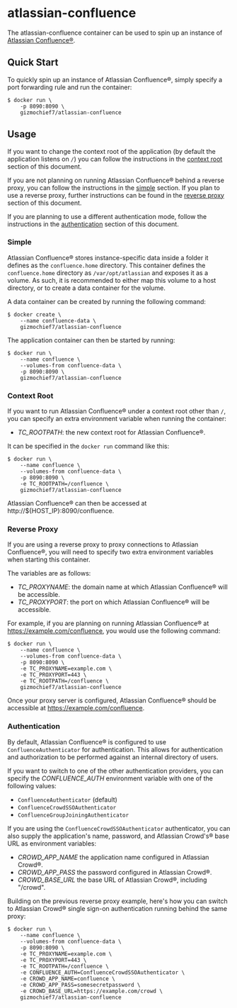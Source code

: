 atlassian-confluence
====================

The atlassian-confluence container can be used to spin up an instance of
[Atlassian Confluence®](https://www.atlassian.com/software/confluence).


Quick Start
-----------

To quickly spin up an instance of Atlassian Confluence®, simply specify a port
forwarding rule and run the container:

    $ docker run \
        -p 8090:8090 \
        gizmochief7/atlassian-confluence

Usage
-----

If you want to change the context root of the application (by default the
application listens on `/`) you can follow the instructions in the
[context root](#context-root) section of this document.

If you are not planning on running Atlassian Confluence® behind a reverse proxy,
you can follow the instructions in the [simple](#simple) section. If you plan to
use a reverse proxy, further instructions can be found in the
[reverse proxy](#reverse-proxy) section of this document.

If you are planning to use a different authentication mode, follow the
instructions in the [authentication](#authentication) section of this document.

### Simple

Atlassian Confluence® stores instance-specific data inside a folder it defines
as the `confluence.home` directory. This container defines the `confluence.home`
directory as `/var/opt/atlassian` and exposes it as a volume. As such, it is
recommended to either map this volume to a host directory, or to create a data
container for the volume.

A data container can be created by running the following command:

    $ docker create \
        --name confluence-data \
        gizmochief7/atlassian-confluence

The application container can then be started by running:

    $ docker run \
        --name confluence \
        --volumes-from confluence-data \
        -p 8090:8090 \
        gizmochief7/atlassian-confluence

### Context Root

If you want to run Atlassian Confluence® under a context root other than `/`,
you can specify an extra environment variable when running the container:

- *TC_ROOTPATH*: the new context root for Atlassian Confluence®.

It can be specified in the `docker run` command like this:

    $ docker run \
        --name confluence \
        --volumes-from confluence-data \
        -p 8090:8090 \
        -e TC_ROOTPATH=/confluence \
        gizmochief7/atlassian-confluence

Atlassian Confluence® can then be accessed at http://${HOST_IP}:8090/confluence.

### Reverse Proxy

If you are using a reverse proxy to proxy connections to Atlassian Confluence®,
you will need to specify two extra environment variables when starting this
container.

The variables are as follows:

- *TC_PROXYNAME*: the domain name at which Atlassian Confluence® will be
  accessible.
- *TC_PROXYPORT*: the port on which Atlassian Confluence® will be accessible.

For example, if you are planning on running Atlassian Confluence® at
https://example.com/confluence, you would use the following command:

    $ docker run \
        --name confluence \
        --volumes-from confluence-data \
        -p 8090:8090 \
        -e TC_PROXYNAME=example.com \
        -e TC_PROXYPORT=443 \
        -e TC_ROOTPATH=/confluence \
        gizmochief7/atlassian-confluence

Once your proxy server is configured, Atlassian Confluence® should be accessible
at https://example.com/confluence.

### Authentication

By default, Atlassian Confluence® is configured to use `ConfluenceAuthenticator`
for authentication. This allows for authentication and authorization to be
performed against an internal directory of users.

If you want to switch to one of the other authentication providers, you can
specify the *CONFLUENCE_AUTH* environment variable with one of the following
values:

- `ConfluenceAuthenticator` (default)
- `ConfluenceCrowdSSOAuthenticator`
- `ConfluenceGroupJoiningAuthenticator`

If you are using the `ConfluenceCrowdSSOAuthenticator` authenticator, you can
also supply the application's name, password, and Atlassian Crowd's® base URL as
environment variables:

- *CROWD_APP_NAME* the application name configured in Atlassian Crowd®.
- *CROWD_APP_PASS* the password configured in Atlassian Crowd®.
- *CROWD_BASE_URL* the base URL of Atlassian Crowd®, including "/crowd".

Building on the previous reverse proxy example, here's how you can switch to
Atlassian Crowd® single sign-on authentication running behind the same proxy:

    $ docker run \
        --name confluence \
        --volumes-from confluence-data \
        -p 8090:8090 \
        -e TC_PROXYNAME=example.com \
        -e TC_PROXYPORT=443 \
        -e TC_ROOTPATH=/confluence \
        -e CONFLUENCE_AUTH=ConfluenceCrowdSSOAuthenticator \
        -e CROWD_APP_NAME=confluence \
        -e CROWD_APP_PASS=somesecretpassword \
        -e CROWD_BASE_URL=https://example.com/crowd \
        gizmochief7/atlassian-confluence
